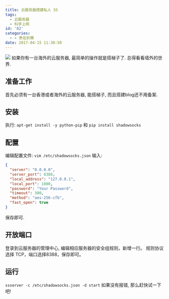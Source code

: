 ```yaml
---
title: 云服务器搭建私人 SS
tags:
  - 云服务器
  - 科学上网
id: '82'
categories:
  - - 贵在折腾
date: 2017-04-15 11:38:50
---
```


![](https://cdn.pixabay.com/photo/2016/05/13/12/29/urban-1389838__480.jpg) 如果你有一台海外的云服务器, 最简单的操作就是搭梯子了. 总得看看墙外的世界.
<!-- more -->
## 准备工作

首先必须有一台香港或者海外的云服务器, 能搭梯子, 而且搭建blog还不用备案.

## 安装

执行: `apt-get install -y python-pip` 和 `pip install shadowsocks`

## 配置

编辑配置文件: `vim /etc/shadowsocks.json` 输入:

```json
{
  "server": "0.0.0.0",
  "server_port": 8388,
  "local_address": "127.0.0.1",
  "local_port": 1080,
  "password": "Your Password",
  "timeout": 300,
  "method": "aes-256-cfb",
  "fast_open": true
}
```

保存即可.

## 开放端口

登录到云服务器的管理中心, 编辑相应服务器的安全组规则，新增一行。 规则协议选择 TCP，端口选择8388，保存即可。

## 运行

`ssserver -c /etc/shadowsocks.json -d start` 如果没有报错, 那么赶快试一下吧!